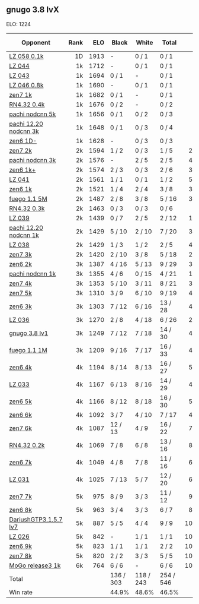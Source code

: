 ## gnugo 3.8 lvX ##

ELO: 1224

Opponent | Rank | ELO | Black | White | Total | Win rate
---------|-----:|----:|-------|-------|-------|-------:
[LZ 058 0.1k](LZ%20058%200.1k.md) | 1D | 1913 | - | 0 / 1 | 0 / 1 | 0.0%
[LZ 044](LZ%20044.md) | 1k | 1712 | - | 0 / 1 | 0 / 1 | 0.0%
[LZ 043](LZ%20043.md) | 1k | 1694 | 0 / 1 | - | 0 / 1 | 0.0%
[LZ 046 0.8k](LZ%20046%200.8k.md) | 1k | 1690 | - | 0 / 1 | 0 / 1 | 0.0%
[zen7 1k](zen7%201k.md) | 1k | 1682 | 0 / 1 | - | 0 / 1 | 0.0%
[RN4.32 0.4k](RN4.32%200.4k.md) | 1k | 1676 | 0 / 2 | - | 0 / 2 | 0.0%
[pachi nodcnn 5k](pachi%20nodcnn%205k.md) | 1k | 1656 | 0 / 1 | 0 / 2 | 0 / 3 | 0.0%
[pachi 12.20 nodcnn 3k](pachi%2012.20%20nodcnn%203k.md) | 1k | 1648 | 0 / 1 | 0 / 3 | 0 / 4 | 0.0%
[zen6 1D-](zen6%201D-.md) | 1k | 1628 | - | 0 / 3 | 0 / 3 | 0.0%
[zen7 2k](zen7%202k.md) | 2k | 1594 | 1 / 2 | 0 / 3 | 1 / 5 | 20.0%
[pachi nodcnn 3k](pachi%20nodcnn%203k.md) | 2k | 1576 | - | 2 / 5 | 2 / 5 | 40.0%
[zen6 1k+](zen6%201k+.md) | 2k | 1574 | 2 / 3 | 0 / 3 | 2 / 6 | 33.3%
[LZ 041](LZ%20041.md) | 2k | 1561 | 1 / 1 | 0 / 1 | 1 / 2 | 50.0%
[zen6 1k](zen6%201k.md) | 2k | 1521 | 1 / 4 | 2 / 4 | 3 / 8 | 37.5%
[fuego 1.1 5M](fuego%201.1%205M.md) | 2k | 1487 | 2 / 8 | 3 / 8 | 5 / 16 | 31.3%
[RN4.32 0.3k](RN4.32%200.3k.md) | 2k | 1463 | 0 / 3 | 0 / 3 | 0 / 6 | 0.0%
[LZ 039](LZ%20039.md) | 2k | 1439 | 0 / 7 | 2 / 5 | 2 / 12 | 16.7%
[pachi 12.20 nodcnn 1k](pachi%2012.20%20nodcnn%201k.md) | 2k | 1429 | 5 / 10 | 2 / 10 | 7 / 20 | 35.0%
[LZ 038](LZ%20038.md) | 2k | 1429 | 1 / 3 | 1 / 2 | 2 / 5 | 40.0%
[zen7 3k](zen7%203k.md) | 2k | 1420 | 2 / 10 | 3 / 8 | 5 / 18 | 27.8%
[zen6 2k](zen6%202k.md) | 3k | 1387 | 4 / 16 | 5 / 13 | 9 / 29 | 31.0%
[pachi nodcnn 1k](pachi%20nodcnn%201k.md) | 3k | 1355 | 4 / 6 | 0 / 15 | 4 / 21 | 19.0%
[zen7 4k](zen7%204k.md) | 3k | 1353 | 5 / 10 | 3 / 11 | 8 / 21 | 38.1%
[zen7 5k](zen7%205k.md) | 3k | 1310 | 3 / 9 | 6 / 10 | 9 / 19 | 47.4%
[zen6 3k](zen6%203k.md) | 3k | 1303 | 7 / 12 | 6 / 16 | 13 / 28 | 46.4%
[LZ 036](LZ%20036.md) | 3k | 1270 | 2 / 8 | 4 / 18 | 6 / 26 | 23.1%
[gnugo 3.8 lv1](gnugo%203.8%20lv1.md) | 3k | 1249 | 7 / 12 | 7 / 18 | 14 / 30 | 46.7%
[fuego 1.1 1M](fuego%201.1%201M.md) | 3k | 1209 | 9 / 16 | 7 / 17 | 16 / 33 | 48.5%
[zen6 4k](zen6%204k.md) | 4k | 1194 | 8 / 14 | 8 / 13 | 16 / 27 | 59.3%
[LZ 033](LZ%20033.md) | 4k | 1167 | 6 / 13 | 8 / 16 | 14 / 29 | 48.3%
[zen6 5k](zen6%205k.md) | 4k | 1166 | 8 / 12 | 8 / 18 | 16 / 30 | 53.3%
[zen6 6k](zen6%206k.md) | 4k | 1092 | 3 / 7 | 4 / 10 | 7 / 17 | 41.2%
[zen7 6k](zen7%206k.md) | 4k | 1087 | 12 / 13 | 4 / 9 | 16 / 22 | 72.7%
[RN4.32 0.2k](RN4.32%200.2k.md) | 4k | 1069 | 7 / 8 | 6 / 8 | 13 / 16 | 81.3%
[zen6 7k](zen6%207k.md) | 4k | 1049 | 4 / 8 | 7 / 8 | 11 / 16 | 68.8%
[LZ 031](LZ%20031.md) | 4k | 1025 | 7 / 13 | 5 / 7 | 12 / 20 | 60.0%
[zen7 7k](zen7%207k.md) | 5k | 975 | 8 / 9 | 3 / 3 | 11 / 12 | 91.7%
[zen6 8k](zen6%208k.md) | 5k | 963 | 3 / 4 | 3 / 3 | 6 / 7 | 85.7%
[DariushGTP3.1.5.7 lv7](DariushGTP3.1.5.7%20lv7.md) | 5k | 887 | 5 / 5 | 4 / 4 | 9 / 9 | 100.0%
[LZ 026](LZ%20026.md) | 5k | 842 | - | 1 / 1 | 1 / 1 | 100.0%
[zen6 9k](zen6%209k.md) | 5k | 823 | 1 / 1 | 1 / 1 | 2 / 2 | 100.0%
[zen7 8k](zen7%208k.md) | 5k | 820 | 2 / 2 | 3 / 3 | 5 / 5 | 100.0%
[MoGo release3 1k](MoGo%20release3%201k.md) | 6k | 764 | 6 / 6 | - | 6 / 6 | 100.0%
Total | | | 136 / 303 | 118 / 243 | 254 / 546 | 
Win rate| | | 44.9% | 48.6% | 46.5% | 
